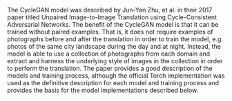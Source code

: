 The CycleGAN model was described by Jun-Yan Zhu, et al. in their 2017 paper titled Unpaired Image-to-Image Translation using Cycle-Consistent Adversarial Networks. The benefit of the CycleGAN model is that it can be trained without paired
examples. That is, it does not require examples of photographs before and after the translation
in order to train the model, e.g. photos of the same city landscape during the day and at night.
Instead, the model is able to use a collection of photographs from each domain and extract
and harness the underlying style of images in the collection in order to perform the translation.
The paper provides a good description of the models and training process, although the official
Torch implementation was used as the definitive description for each model and training process
and provides the basis for the model implementations described below.
